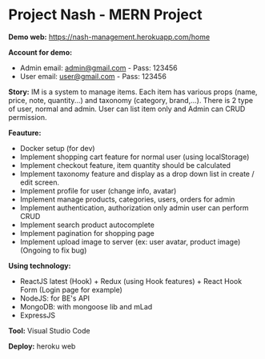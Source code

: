 # Project Nash - MERN Project 

**Demo web:** https://nash-management.herokuapp.com/home

****Account for demo:****
* Admin email: admin@gmail.com - Pass: 123456
* User email: user@gmail.com - Pass: 123456

**Story:**
IM is a system to manage items. Each item has various props (name, price, note, quantity...) and taxonomy
(category, brand,...). There is 2 type of user, normal and admin. User can list item only and Admin can CRUD
permission.

**Feauture:**
* Docker setup (for dev)
* Implement shopping cart feature for normal user (using localStorage)
* Implement checkout feature, item quantity should be calculated
* Implement taxonomy feature and display as a drop down list in create / edit screen.
* Implement profile for user (change info, avatar)
* Implement manage products, categories, users, orders for admin
* Implement authentication, authorization only admin user can perform CRUD
* Implement search product autocomplete
* Implement pagination for shopping page
* Implement upload image to server (ex: user avatar, product image) (Ongoing to fix bug)

**Using technology:** 
* ReactJS latest (Hook) + Redux (using Hook features) + React Hook Form (Login page for example)
* NodeJS: for BE's API
* MongoDB: with mongoose lib and mLad
* ExpressJS

**Tool:** Visual Studio Code

**Deploy:** heroku web
